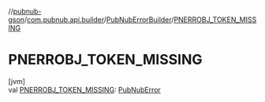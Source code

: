 //[pubnub-gson](../../../index.md)/[com.pubnub.api.builder](../index.md)/[PubNubErrorBuilder](index.md)/[PNERROBJ_TOKEN_MISSING](-p-n-e-r-r-o-b-j_-t-o-k-e-n_-m-i-s-s-i-n-g.md)

# PNERROBJ_TOKEN_MISSING

[jvm]\
val [PNERROBJ_TOKEN_MISSING](-p-n-e-r-r-o-b-j_-t-o-k-e-n_-m-i-s-s-i-n-g.md): [PubNubError](../../../../pubnub-gson/com.pubnub.api/-pub-nub-error/index.md)
